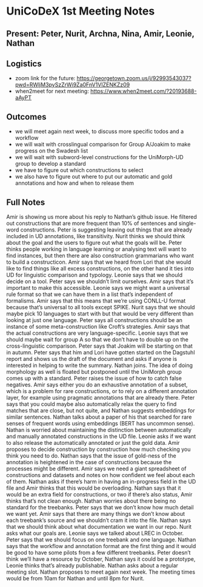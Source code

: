 # UniCoDeX 1st Meeting Notes

## Present: Peter, Nurit, Archna, Nina, Amir, Leonie, Nathan

## Logistics
- zoom link for the future: https://georgetown.zoom.us/j/92993543037?pwd=RWljM3pySzZrWi9Za0FnV1VIZENKZz09 
- when2meet for next meeting: https://www.when2meet.com/?20193688-aAyPT 

## Outcomes
- we will meet again next week, to discuss more specific todos and a workflow
- we will wait with crosslingual comparison for Group A/Joakim to make progress on the Swadesh list
- we will wait with subword-level constructions for the UniMorph-UD group to develop a standard
- we have to figure out which constructions to select
- we also have to figure out where to put our automatic and gold annotations and how and when to release them

## Full Notes

Amir is showing us more about his reply to Nathan’s github issue. He filtered out constructions that are more frequent than 10% of sentences and single-word constructions. 
Peter is suggesting leaving out things that are already included in UD annotations, like transitivity. 
Nurit thinks we should think about the goal and the users to figure out what the goals will be. 
Peter thinks people working in language learning or analysing text will want to find instances, but then there are also construction grammarians who want to build a constructicon. Amir says that we heard from Lori that she would like to find things like all excess constructions, on the other hand it ties into UD for linguistic comparison and typology. 
Leonie says that we should decide on a tool. 
Peter says we shouldn’t limit ourselves. 
Amir says that it’s important to make this accessible. 
Leonie says we might want a universal rule format so that we can have them in a list that’s independent of formalisms. 
Amir says that this means that we’re using CONLL-U format because that’s universal to all tools except SPIKE. Nurit says that we should maybe pick 10 languages to start with but that would be very different than looking at just one language. 
Peter says all constructions should be an instance of some meta-construction like Croft’s strategies. 
Amir says that the actual constructions are very language-specific. 
Leonie says that we should maybe wait for group A so that we don’t have to double up on the cross-linguistic comparison. Peter says that Joakim will be starting on that in autumn. 
Peter says that him and Lori have gotten started on the Dagstuhl report and shows us the draft of the document and asks if anyone is interested in helping to write the summary. 
Nathan joins. 
The idea of doing morphology as well is floated but postponed until the UniMorph group comes up with a standard. 
Peter raises the issue of how to catch false negatives. 
Amir says either you do an exhaustive annotation of a subset, which is a problem for rare constructions, or to rely on a different annotation layer, for example using pragmatic annotations that are already there. 
Peter says that you could maybe also automatically relax the query to find matches that are close, but not quite, and Nathan suggests embeddings for similar sentences. Nathan talks about a paper of his that searched for rare senses of frequent words using embeddings (BERT has uncommon sense). 
Nathan is worried about maintaining the distinction between automatically and manually annotated constructions in the UD file. Leonie asks if we want to also release the automatically annotated or just the gold data. 
Amir proposes to decide construction by construction how much checking you think you need to do. Nathan says that the issue of gold-ness of the annotation is heightened in the case of constructions because the processes might be different. 
Amir says we need a giant spreadsheet of constructions and datasets and notes on how confident we feel about each of them. 
Nathan asks if there’s harm in having an in-progress field in the UD file and Amir thinks that this would be overloading. 
Nathan says that it would be an extra field for constructions, or two if there’s also status, Amir thinks that’s not clean enough. 
Nathan worries about there being no standard for the treebanks. 
Peter says that we don’t know how much detail we want yet. 
Amir says that there are many things we don’t know about each treebank’s source and we shouldn’t cram it into the file. 
Nathan says that we should think about what documentation we want in our repo. 
Nurit asks what our goals are. Leonie says we talked about LREC in October. 
Peter says that we should focus on one treebank and one language. 
Nathan says that the workflow and annotation format are the first thing and it would be good to have some pilots from a few different treebanks. 
Peter doesn’t think we’ll have a resource by October, Nathan says it could be a prototype, Leonie thinks that’s already publishable. Nathan asks about a regular meeting slot. 
Nathan proposes to meet again next week. The meeting times would be from 10am for Nathan and until 8pm for Nurit. 
